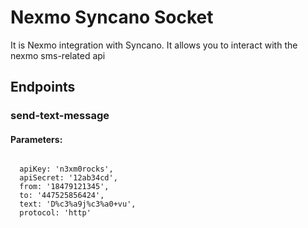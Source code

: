 # Nexmo Syncano Socket

It is Nexmo integration with Syncano. It allows you to interact with the nexmo sms-related api

## Endpoints

### send-text-message

#### Parameters:
```

  apiKey: 'n3xm0rocks',
  apiSecret: '12ab34cd',
  from: '18479121345',
  to: '447525856424',
  text: 'D%c3%a9j%c3%a0+vu',
  protocol: 'http'
```

